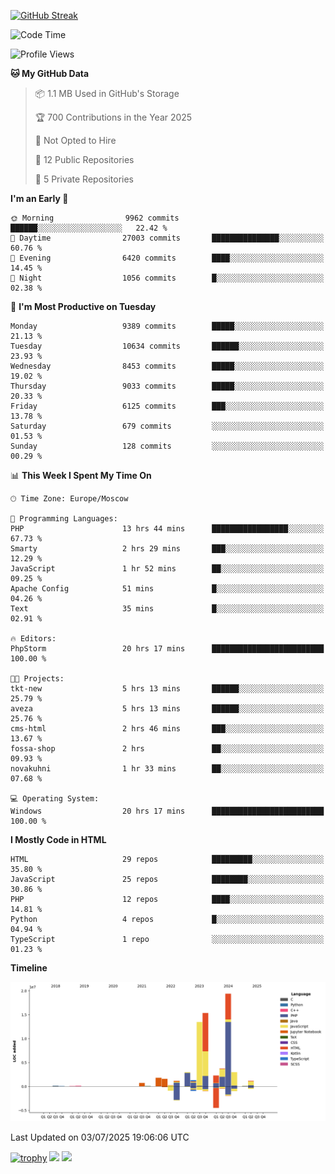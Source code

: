 [![GitHub Streak](https://github-readme-streak-stats.herokuapp.com/?user=yogik10)](https://git.io/streak-stats)
<!--START_SECTION:waka-->
![Code Time](http://img.shields.io/badge/Code%20Time-1%2C488%20hrs%2057%20mins-blue)

![Profile Views](http://img.shields.io/badge/Profile%20Views-0-blue)

**🐱 My GitHub Data** 

> 📦 1.1 MB Used in GitHub's Storage 
 > 
> 🏆 700 Contributions in the Year 2025
 > 
> 🚫 Not Opted to Hire
 > 
> 📜 12 Public Repositories 
 > 
> 🔑 5 Private Repositories 
 > 
**I'm an Early 🐤** 

```text
🌞 Morning                9962 commits        ██████░░░░░░░░░░░░░░░░░░░   22.42 % 
🌆 Daytime                27003 commits       ███████████████░░░░░░░░░░   60.76 % 
🌃 Evening                6420 commits        ████░░░░░░░░░░░░░░░░░░░░░   14.45 % 
🌙 Night                  1056 commits        █░░░░░░░░░░░░░░░░░░░░░░░░   02.38 % 
```
📅 **I'm Most Productive on Tuesday** 

```text
Monday                   9389 commits        █████░░░░░░░░░░░░░░░░░░░░   21.13 % 
Tuesday                  10634 commits       ██████░░░░░░░░░░░░░░░░░░░   23.93 % 
Wednesday                8453 commits        █████░░░░░░░░░░░░░░░░░░░░   19.02 % 
Thursday                 9033 commits        █████░░░░░░░░░░░░░░░░░░░░   20.33 % 
Friday                   6125 commits        ███░░░░░░░░░░░░░░░░░░░░░░   13.78 % 
Saturday                 679 commits         ░░░░░░░░░░░░░░░░░░░░░░░░░   01.53 % 
Sunday                   128 commits         ░░░░░░░░░░░░░░░░░░░░░░░░░   00.29 % 
```


📊 **This Week I Spent My Time On** 

```text
🕑︎ Time Zone: Europe/Moscow

💬 Programming Languages: 
PHP                      13 hrs 44 mins      █████████████████░░░░░░░░   67.73 % 
Smarty                   2 hrs 29 mins       ███░░░░░░░░░░░░░░░░░░░░░░   12.29 % 
JavaScript               1 hr 52 mins        ██░░░░░░░░░░░░░░░░░░░░░░░   09.25 % 
Apache Config            51 mins             █░░░░░░░░░░░░░░░░░░░░░░░░   04.26 % 
Text                     35 mins             █░░░░░░░░░░░░░░░░░░░░░░░░   02.91 % 

🔥 Editors: 
PhpStorm                 20 hrs 17 mins      █████████████████████████   100.00 % 

🐱‍💻 Projects: 
tkt-new                  5 hrs 13 mins       ██████░░░░░░░░░░░░░░░░░░░   25.79 % 
aveza                    5 hrs 13 mins       ██████░░░░░░░░░░░░░░░░░░░   25.76 % 
cms-html                 2 hrs 46 mins       ███░░░░░░░░░░░░░░░░░░░░░░   13.67 % 
fossa-shop               2 hrs               ██░░░░░░░░░░░░░░░░░░░░░░░   09.93 % 
novakuhni                1 hr 33 mins        ██░░░░░░░░░░░░░░░░░░░░░░░   07.68 % 

💻 Operating System: 
Windows                  20 hrs 17 mins      █████████████████████████   100.00 % 
```

**I Mostly Code in HTML** 

```text
HTML                     29 repos            █████████░░░░░░░░░░░░░░░░   35.80 % 
JavaScript               25 repos            ████████░░░░░░░░░░░░░░░░░   30.86 % 
PHP                      12 repos            ████░░░░░░░░░░░░░░░░░░░░░   14.81 % 
Python                   4 repos             █░░░░░░░░░░░░░░░░░░░░░░░░   04.94 % 
TypeScript               1 repo              ░░░░░░░░░░░░░░░░░░░░░░░░░   01.23 % 
```



**Timeline**

![Lines of Code chart](https://raw.githubusercontent.com/Yogik10/Yogik10/main/assets/bar_graph.png)


 Last Updated on 03/07/2025 19:06:06 UTC
<!--END_SECTION:waka-->
[![trophy](https://github-profile-trophy.vercel.app/?username=yogik10)](https://github.com/ryo-ma/github-profile-trophy)
![](https://github-profile-summary-cards.vercel.app/api/cards/profile-details?username=yogik10&theme=solarized_dark)
![](https://github-profile-summary-cards.vercel.app/api/cards/most-commit-language?username=yogik10&theme=solarized_dark)


